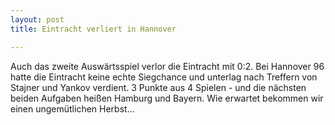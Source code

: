 ```yaml
---
layout: post
title: Eintracht verliert in Hannover

---
```


Auch das zweite Auswärtsspiel verlor die Eintracht mit 0:2. Bei Hannover 96 hatte die Eintracht keine echte Siegchance und unterlag nach Treffern von Stajner und Yankov verdient. 3 Punkte aus 4 Spielen - und die nächsten beiden Aufgaben heißen Hamburg und Bayern. Wie erwartet bekommen wir einen ungemütlichen Herbst...



